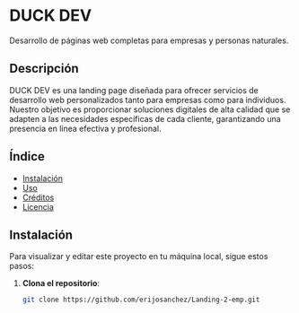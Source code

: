 # DUCK DEV

Desarrollo de páginas web completas para empresas y personas naturales.

## Descripción

DUCK DEV es una landing page diseñada para ofrecer servicios de desarrollo web personalizados tanto para empresas como para individuos. Nuestro objetivo es proporcionar soluciones digitales de alta calidad que se adapten a las necesidades específicas de cada cliente, garantizando una presencia en línea efectiva y profesional.

## Índice

- [Instalación](#instalación)
- [Uso](#uso)
- [Créditos](#créditos)
- [Licencia](#licencia)

## Instalación

Para visualizar y editar este proyecto en tu máquina local, sigue estos pasos:

1. **Clona el repositorio**:

   ```bash
   git clone https://github.com/erijosanchez/Landing-2-emp.git
